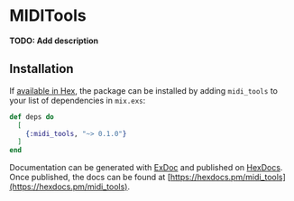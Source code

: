 # MIDITools

**TODO: Add description**

## Installation

If [available in Hex](https://hex.pm/docs/publish), the package can be installed
by adding `midi_tools` to your list of dependencies in `mix.exs`:

```elixir
def deps do
  [
    {:midi_tools, "~> 0.1.0"}
  ]
end
```

Documentation can be generated with [ExDoc](https://github.com/elixir-lang/ex_doc)
and published on [HexDocs](https://hexdocs.pm). Once published, the docs can
be found at [https://hexdocs.pm/midi_tools](https://hexdocs.pm/midi_tools).

